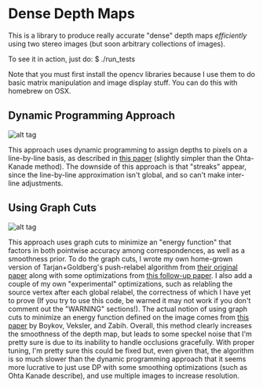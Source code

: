 # Dense Depth Maps

This is a library to produce really accurate "dense" depth maps *efficiently*
using two stereo images (but soon arbitrary collections of images).

To see it in action, just do:
$ ./run_tests

Note that you must first install the opencv libraries because I use them to do basic matrix manipulation and image display stuff. You can do this with homebrew on OSX.

## Dynamic Programming Approach
![alt tag](http://i.imgur.com/qexurn3.jpg)

This approach uses dynamic programming to assign depths to pixels on a line-by-line basis, as described in [this paper](http://citeseerx.ist.psu.edu/viewdoc/download?doi=10.1.1.108.4866&rep=rep1&type=pdf) (slightly simpler than the Ohta-Kanade method). The downside of this approach is that "streaks" appear, since the line-by-line approximation isn't global, and so can't make inter-line adjustments.

## Using Graph Cuts
![alt tag](http://i.imgur.com/qo8WUDJ.jpg)

This approach uses graph cuts to minimize an "energy function" that factors in both pointwise accuracy among correspondences, as well as a smoothness prior. To do the graph cuts, I wrote my own home-grown version of Tarjan+Goldberg's push-relabel algorithm from [their original paper](http://akira.ruc.dk/~keld/teaching/algoritmedesign_f03/artikler/08/goldberg88.pdf) along with some optimizations from [this follow-up paper](http://i.stanford.edu/pub/cstr/reports/cs/tr/94/1523/CS-TR-94-1523.pdf). I also add a couple of my own "experimental" optimizations, such as relabling the source vertex after each global relabel, the correctness of which I have yet to prove (If you try to use this code, be warned it may not work if you don't comment out the "WARNING" sections!). The actual notion of using graph cuts to minimize an energy function defined on the image comes from [this paper](http://www.cs.cornell.edu/rdz/papers/bvz-iccv99.pdf) by Boykov, Veksler, and Zabih. Overall, this method clearly increases the smoothness of the depth map, but leads to some speckel noise that I'm pretty sure is due to its inability to handle occlusions gracefully. With proper tuning, I'm pretty sure this could be fixed but, even given that, the algorithm is so much slower than the dynamic programming approach that it seems more lucrative to just use DP with some smoothing optimizations (such as Ohta Kanade describe), and use multiple images to increase resolution.
